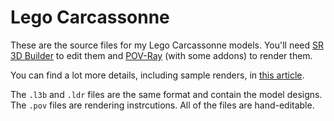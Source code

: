 Lego Carcassonne
================

These are the source files for my Lego Carcassonne models. You'll need <a href="http://staff.polito.it/sergio.reano/">SR 3D Builder</a> to edit them and <a href="http://www.povray.org">POV-Ray</a> (with some addons) to render them.

You can find a lot more details, including sample renders, in <a href="http://www.iamcal.com/lego-carcassonne/">this article</a>.

The <code>.l3b</code> and <code>.ldr</code> files are the same format and contain the model designs. The <code>.pov</code> files are rendering instrcutions. All of the files are hand-editable.
